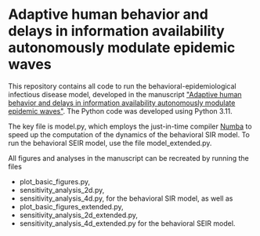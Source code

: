 # Adaptive human behavior and delays in information availability autonomously modulate epidemic waves

This repository contains all code to run the behavioral-epidemiological infectious disease model, developed in the manuscript ["Adaptive human behavior and delays in information availability autonomously modulate epidemic waves"](https://www.medrxiv.org/cgi/content/short/2024.11.23.24317838v1). The Python code was developed using Python 3.11.

The key file is model.py, which employs the just-in-time compiler [Numba](https://numba.pydata.org) to speed up the computation of the dynamics of the behavioral SIR model. To run the behavioral SEIR model, use the file model_extended.py.

All figures and analyses in the manuscript can be recreated by running the files 
- plot_basic_figures.py,
- sensitivity_analysis_2d.py,
- sensitivity_analysis_4d.py,
for the behavioral SIR model, as well as
- plot_basic_figures_extended.py,
- sensitivity_analysis_2d_extended.py,
- sensitivity_analysis_4d_extended.py
for the behavioral SEIR model.

